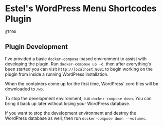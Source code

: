 # Estel's WordPress Menu Shortcodes Plugin

`@TODO`

## Plugin Development

I've provided a basic `docker-compose`-based environment to assist with developing the plugin. Run `docker-compose up -d`,
then after everything's been started you can visit `http://localhost:8081` to begin working on the plugin from inside a
running WordPress installation.

When the containers come up for the first time, WordPress' core files will be downloaded to `/wp`.

To stop the development environment, run `docker-compose down`. You can bring it back up later without losing your
WordPress database.

If you want to stop the development environment and destroy the WordPress database as well, then run
`docker-compose down --volumes`.
